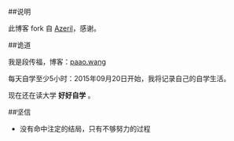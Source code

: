 ##说明

此博客 fork 自 [Azeril](http://azeril.me/)，感谢。

##诡道

我是段传福，博客：[paao.wang](paao.wang )

每天自学至少5小时：2015年09月20日开始，我将记录自己的自学生活。

现在还在读大学 **好好自学** 。

##坚信


- 没有命中注定的结局，只有不够努力的过程



